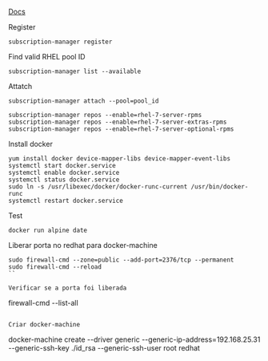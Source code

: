 [Docs](https://access.redhat.com/documentation/en-us/red_hat_enterprise_linux_atomic_host/7/html-single/getting_started_with_containers/index)


Register
```
subscription-manager register
```

Find valid RHEL pool ID
```
subscription-manager list --available
```

Attatch
```
subscription-manager attach --pool=pool_id
```

```
subscription-manager repos --enable=rhel-7-server-rpms
subscription-manager repos --enable=rhel-7-server-extras-rpms
subscription-manager repos --enable=rhel-7-server-optional-rpms
```

Install docker
```
yum install docker device-mapper-libs device-mapper-event-libs
systemctl start docker.service
systemctl enable docker.service
systemctl status docker.service
sudo ln -s /usr/libexec/docker/docker-runc-current /usr/bin/docker-runc
systemctl restart docker.service
```

Test
```
docker run alpine date
```

Liberar porta no redhat para docker-machine
```
sudo firewall-cmd --zone=public --add-port=2376/tcp --permanent
sudo firewall-cmd --reload
``

Verificar se a porta foi liberada
```
firewall-cmd --list-all
```

Criar docker-machine
```
docker-machine create --driver generic --generic-ip-address=192.168.25.31  --generic-ssh-key ./id_rsa --generic-ssh-user root redhat
```